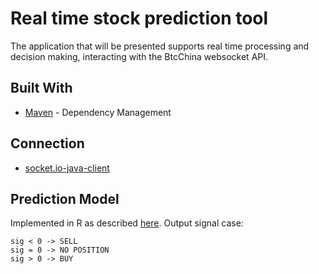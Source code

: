 # Real time stock prediction tool
The application that will be presented supports real time processing and decision making, interacting with the BtcChina websocket API.

## Built With
* [Maven](https://maven.apache.org/) - Dependency Management
## Connection
* [socket.io-java-client](https://github.com/nkzawa/socket.io-java-client)
## Prediction Model
Implemented in R as described [here](https://dspace.mit.edu/openaccess-disseminate/1721.1/101044).
Output signal case:
```
sig < 0	-> SELL
sig = 0	-> NO POSITION
sig > 0	-> BUY
```

